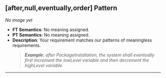 ## [after,null,eventually,order] Pattern
_No image yet_
 * **FT Semantics**: No meaning assigned.
 * **PT Semantics**: No meaning assigned.
 * **Description**: Your requirement matches our patterns of meaningless requirements.
   > **_Example_**: _after PackageInstallation,  the system shall eventually first  increment the lowLevel variable and then  decrement the highLevel variable_   
***
